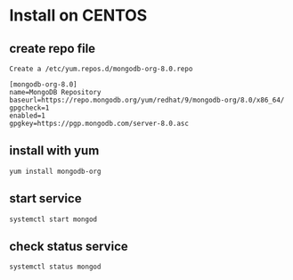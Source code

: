 # Install on CENTOS
## create repo file
`Create a /etc/yum.repos.d/mongodb-org-8.0.repo`  
```
[mongodb-org-8.0]
name=MongoDB Repository
baseurl=https://repo.mongodb.org/yum/redhat/9/mongodb-org/8.0/x86_64/
gpgcheck=1
enabled=1
gpgkey=https://pgp.mongodb.com/server-8.0.asc
```
## install with yum
`yum install mongodb-org`
## start service
`systemctl start mongod`
## check status service
`systemctl status mongod`
